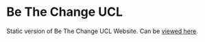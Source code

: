 # Be The Change UCL

Static version of Be The Change UCL Website. Can be [viewed here](http://btc-ucl.com/).

